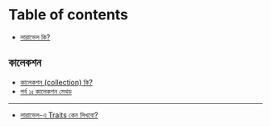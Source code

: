 # Table of contents

* [লারাভেল কি?](README.md)

## কালেকশন <a id="collection"></a>

* [কালেকশন \(collection\) কি?](collection/what-is-collextion.md)
* [পর্ব ১ঃ কালেকশন মেথড](collection/collection-method-1.md)

---

* [লারাভেল-এ Traits কেন লিখবো?](traits.md)

